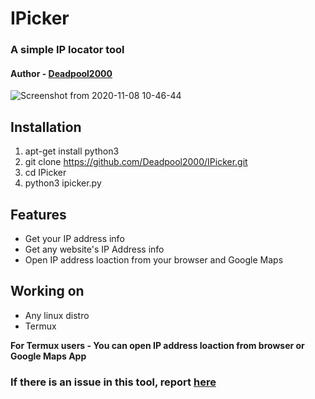 # IPicker
### A simple IP locator tool
#### Author - [Deadpool2000](https://github.com/Deadpool2000/)

![Screenshot from 2020-11-08 10-46-44](https://user-images.githubusercontent.com/32305505/98457964-dcaa2c00-21b1-11eb-81a1-e8eb3b3968be.jpg)



## Installation

1) apt-get install python3
2) git clone https://github.com/Deadpool2000/IPicker.git
3) cd IPicker
4) python3 ipicker.py

## Features

- Get your IP address info
- Get any website's IP Address info
- Open IP address loaction from your browser and Google Maps

## Working on

- Any linux distro
- Termux

**For Termux users - You can open IP address loaction from browser or Google Maps App**


### If there is an issue in this tool, report [here](https://github.com/Deadpool2000/IPicker/issues)

